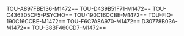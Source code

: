 TOU-A897FBE136-M1472==
TOU-D439B51F71-M1472==
TOU-C436305CF5-PSYCHO==
TOU-190C16CCBE-M1472==
TOU-FIQ-190C16CCBE-M1472==
TOU-F6C7A8A970-M1472==
D30778B03A-M1472==
TOU-38BF460CD7-M1472==
